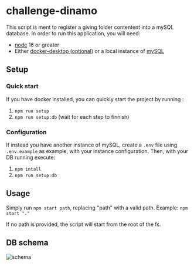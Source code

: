 # challenge-dinamo

This script is ment to register a giving folder contentent into a mySQL database.
In order to run this application, you will need:
 - [node](https://nodejs.org/es/download/) 16 or greater
 - Either [docker-desktop (optional)](https://www.docker.com/products/docker-desktop/) or a local instance of [mySQL](https://www.mysql.com/downloads/)

## Setup

### Quick start

If you have docker installed, you can quickly start the project by running :
 1. `npm run setup`
 2. `npm run setup:db`
(wait for each step to finnish)

### Configuration
If instead you have another instance of mySQL, create a `.env` file using `.env.example` as example, with your instance configuration.
Then, with your DB running execute:
 1. `npm intall`
 2. `npm run setup:db`

## Usage

Simply run `npm start path`, replacing "path" with a valid path. 
Example: `npm start "."`

If no path is provided, the script will start from the root of the fs.

## DB schema

![schema](https://imageup.me/images/60000436-58d2-4062-a773-bc8004e64215.png)